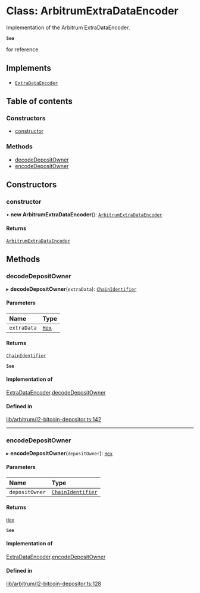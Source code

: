 # Class: ArbitrumExtraDataEncoder

Implementation of the Arbitrum ExtraDataEncoder.

**`See`**

for reference.

## Implements

- [`ExtraDataEncoder`](../interfaces/ExtraDataEncoder.md)

## Table of contents

### Constructors

- [constructor](ArbitrumExtraDataEncoder.md#constructor)

### Methods

- [decodeDepositOwner](ArbitrumExtraDataEncoder.md#decodedepositowner)
- [encodeDepositOwner](ArbitrumExtraDataEncoder.md#encodedepositowner)

## Constructors

### constructor

• **new ArbitrumExtraDataEncoder**(): [`ArbitrumExtraDataEncoder`](ArbitrumExtraDataEncoder.md)

#### Returns

[`ArbitrumExtraDataEncoder`](ArbitrumExtraDataEncoder.md)

## Methods

### decodeDepositOwner

▸ **decodeDepositOwner**(`extraData`): [`ChainIdentifier`](../interfaces/ChainIdentifier.md)

#### Parameters

| Name | Type |
| :------ | :------ |
| `extraData` | [`Hex`](Hex.md) |

#### Returns

[`ChainIdentifier`](../interfaces/ChainIdentifier.md)

**`See`**

#### Implementation of

[ExtraDataEncoder](../interfaces/ExtraDataEncoder.md).[decodeDepositOwner](../interfaces/ExtraDataEncoder.md#decodedepositowner)

#### Defined in

[lib/arbitrum/l2-bitcoin-depositor.ts:142](https://github.com/threshold-network/tbtc-v2/blob/main/typescript/src/lib/arbitrum/l2-bitcoin-depositor.ts#L142)

___

### encodeDepositOwner

▸ **encodeDepositOwner**(`depositOwner`): [`Hex`](Hex.md)

#### Parameters

| Name | Type |
| :------ | :------ |
| `depositOwner` | [`ChainIdentifier`](../interfaces/ChainIdentifier.md) |

#### Returns

[`Hex`](Hex.md)

**`See`**

#### Implementation of

[ExtraDataEncoder](../interfaces/ExtraDataEncoder.md).[encodeDepositOwner](../interfaces/ExtraDataEncoder.md#encodedepositowner)

#### Defined in

[lib/arbitrum/l2-bitcoin-depositor.ts:128](https://github.com/threshold-network/tbtc-v2/blob/main/typescript/src/lib/arbitrum/l2-bitcoin-depositor.ts#L128)

